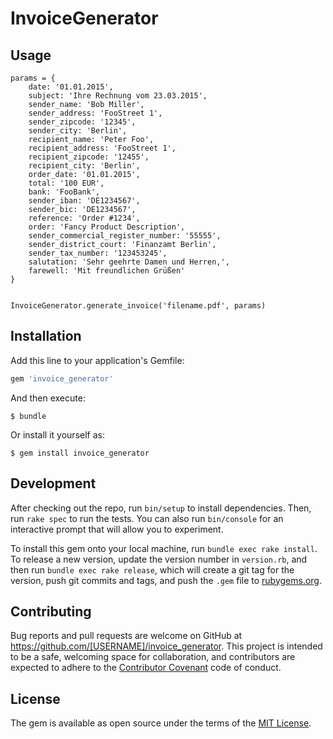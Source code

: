 # InvoiceGenerator

## Usage

```
params = {
    date: '01.01.2015',
    subject: 'Ihre Rechnung vom 23.03.2015',
    sender_name: 'Bob Miller',
    sender_address: 'FooStreet 1',
    sender_zipcode: '12345',
    sender_city: 'Berlin',
    recipient_name: 'Peter Foo',
    recipient_address: 'FooStreet 1',
    recipient_zipcode: '12455',
    recipient_city: 'Berlin',
    order_date: '01.01.2015',
    total: '100 EUR',
    bank: 'FooBank',
    sender_iban: 'DE1234567',
    sender_bic: 'DE1234567',
    reference: 'Order #1234',
    order: 'Fancy Product Description',
    sender_commercial_register_number: '55555',
    sender_district_court: 'Finanzamt Berlin',
    sender_tax_number: '123453245',
    salutation: 'Sehr geehrte Damen und Herren,',
    farewell: 'Mit freundlichen Grüßen'
}


InvoiceGenerator.generate_invoice('filename.pdf', params)

```


## Installation

Add this line to your application's Gemfile:

```ruby
gem 'invoice_generator'
```

And then execute:

    $ bundle

Or install it yourself as:

    $ gem install invoice_generator

## Development

After checking out the repo, run `bin/setup` to install dependencies. Then, run `rake spec` to run the tests. You can also run `bin/console` for an interactive prompt that will allow you to experiment.

To install this gem onto your local machine, run `bundle exec rake install`. To release a new version, update the version number in `version.rb`, and then run `bundle exec rake release`, which will create a git tag for the version, push git commits and tags, and push the `.gem` file to [rubygems.org](https://rubygems.org).

## Contributing

Bug reports and pull requests are welcome on GitHub at https://github.com/[USERNAME]/invoice_generator. This project is intended to be a safe, welcoming space for collaboration, and contributors are expected to adhere to the [Contributor Covenant](http://contributor-covenant.org) code of conduct.


## License

The gem is available as open source under the terms of the [MIT License](http://opensource.org/licenses/MIT).

